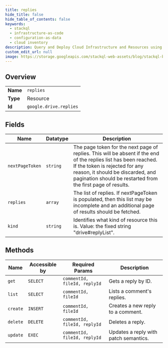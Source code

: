 ```yaml
---
title: replies
hide_title: false
hide_table_of_contents: false
keywords:
  - stackql
  - infrastructure-as-code
  - configuration-as-data
  - cloud inventory
description: Query and Deploy Cloud Infrastructure and Resources using SQL
custom_edit_url: null
image: https://storage.googleapis.com/stackql-web-assets/blog/stackql-blog-post-featured-image.png
---
```

  
    

## Overview
<table><tbody>
<tr><td><b>Name</b></td><td><code>replies</code></td></tr>
<tr><td><b>Type</b></td><td>Resource</td></tr>
<tr><td><b>Id</b></td><td><code>google.drive.replies</code></td></tr>
</tbody></table>

## Fields
| Name | Datatype | Description |
| ---- | -------- | ----------- |
| `nextPageToken` | `string` | The page token for the next page of replies. This will be absent if the end of the replies list has been reached. If the token is rejected for any reason, it should be discarded, and pagination should be restarted from the first page of results. |
| `replies` | `array` | The list of replies. If nextPageToken is populated, then this list may be incomplete and an additional page of results should be fetched. |
| `kind` | `string` | Identifies what kind of resource this is. Value: the fixed string "drive#replyList". |
## Methods
| Name | Accessible by | Required Params | Description |
| ---- | ------------- | --------------- | ----------- |
| `get` | `SELECT` | `commentId, fileId, replyId` | Gets a reply by ID. |
| `list` | `SELECT` | `commentId, fileId` | Lists a comment's replies. |
| `create` | `INSERT` | `commentId, fileId` | Creates a new reply to a comment. |
| `delete` | `DELETE` | `commentId, fileId, replyId` | Deletes a reply. |
| `update` | `EXEC` | `commentId, fileId, replyId` | Updates a reply with patch semantics. |
